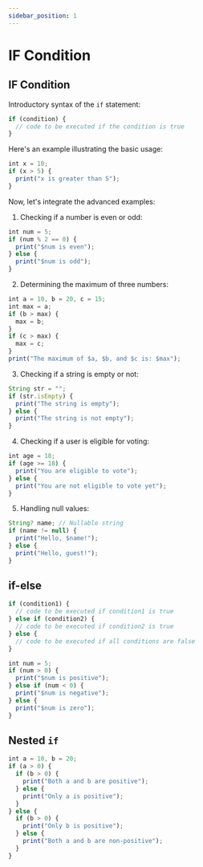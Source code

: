 ```yaml
---
sidebar_position: 1
---
```

# IF Condition


## IF Condition

Introductory syntax of the `if` statement:

```javascript
if (condition) {
  // code to be executed if the condition is true
}
```

Here's an example illustrating the basic usage:

```javascript
int x = 10;
if (x > 5) {
  print("x is greater than 5");
}
```

Now, let's integrate the advanced examples:

1. Checking if a number is even or odd:

```javascript
int num = 5;
if (num % 2 == 0) {
  print("$num is even");
} else {
  print("$num is odd");
}
```

2. Determining the maximum of three numbers:

```javascript
int a = 10, b = 20, c = 15;
int max = a;
if (b > max) {
  max = b;
}
if (c > max) {
  max = c;
}
print("The maximum of $a, $b, and $c is: $max");
```

3. Checking if a string is empty or not:

```javascript
String str = "";
if (str.isEmpty) {
  print("The string is empty");
} else {
  print("The string is not empty");
}
```

4. Checking if a user is eligible for voting:

```javascript
int age = 18;
if (age >= 18) {
  print("You are eligible to vote");
} else {
  print("You are not eligible to vote yet");
}
```

5. Handling null values:

```javascript
String? name; // Nullable string
if (name != null) {
  print("Hello, $name!");
} else {
  print("Hello, guest!");
}
```



## if-else

```javascript
if (condition1) {
  // code to be executed if condition1 is true
} else if (condition2) {
  // code to be executed if condition2 is true
} else {
  // code to be executed if all conditions are false
}
```


```javascript
int num = 5;
if (num > 0) {
  print("$num is positive");
} else if (num < 0) {
  print("$num is negative");
} else {
  print("$num is zero");
}
```


## Nested `if`

```javascript
int a = 10, b = 20;
if (a > 0) {
  if (b > 0) {
    print("Both a and b are positive");
  } else {
    print("Only a is positive");
  }
} else {
  if (b > 0) {
    print("Only b is positive");
  } else {
    print("Both a and b are non-positive");
  }
}
```
